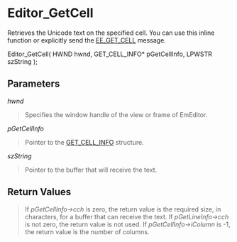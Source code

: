 # Editor\_GetCell

Retrieves the Unicode text on the specified cell. You can use this inline function or explicitly send the
[EE\_GET\_CELL](../message/ee_get_cell) message.

Editor\_GetCell( HWND hwnd, GET\_CELL\_INFO\* pGetCellInfo, LPWSTR szString );

## Parameters

_hwnd_

> Specifies the window handle of the view or frame of EmEditor.

_pGetCellInfo_

> Pointer to the [GET\_CELL\_INFO](../structure/get_cell_info) structure.

_szString_

> Pointer to the buffer that will receive the text.

## Return Values

> If _pGetCellInfo->cch_ is zero, the return value is the required
> size, in characters, for a buffer that can receive the text. If _pGetLineInfo->cch_ is not zero, the
> return value is not used. If _pGetCellInfo->iColumn_ is -1, the return value is the number of columns.
